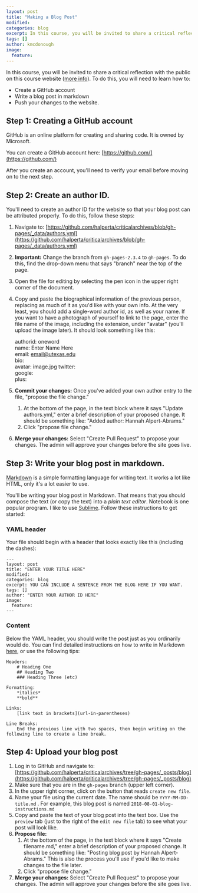```yaml
---
layout: post
title: "Making a Blog Post"
modified:
categories: blog
excerpt: In this course, you will be invited to share a critical reflection with the public on this course website.  
tags: []
author: kmcdonough
image:
  feature:
---
```

In this course, you will be invited to share a critical reflection with the public on this course website ([more info](../../assignments)). To do this, you will need to learn how to:
* Create a GitHub account
* Write a blog post in markdown
* Push your changes to the website.

## Step 1: Creating a GitHub account
GitHub is an online platform for creating and sharing code. It is owned by Microsoft.

You can create a GitHub account here: [https://github.com/](https://github.com/)

After you create an account, you'll need to verify your email before moving on to the next step.

## Step 2: Create an author ID.
You'll need to create an author ID for the website so that your blog post can be attributed properly. To do this, follow these steps:

1. Navigate to: [https://github.com/halperta/criticalarchives/blob/gh-pages/_data/authors.yml](https://github.com/halperta/criticalarchives/blob/gh-pages/_data/authors.yml)
2. **Important:** Change the branch from `gh-pages-2.3.4` to `gh-pages`. To do this, find the drop-down menu that says "branch" near the top of the page.
3. Open the file for editing by selecting the pen icon in the upper right corner of the document. 
4. Copy and paste the biographical information of the previous person, replacing as much of it as you'd like with your own info. At the very least, you should add a single-word author id, as well as your name. If you want to have a photograph of yourself to link to the page, enter the file name of the image, including the extension, under "avatar" (you'll upload the image later). It should look something like this:  

    authorid: oneword  
    	name: Enter Name Here  
       email: email@utexas.edu  
       bio:  
       avatar:  image.jpg
       twitter:  
       google:  
         plus:  

5. **Commit your changes:** Once you've added your own author entry to the file, "propose the file change."  
	1. At the bottom of the page, in the text block where it says "Update authors.yml," enter a brief description of your proposed change. It should be something like: "Added author: Hannah Alpert-Abrams."  
	2. Click "propose file change."

6. **Merge your changes:** Select "Create Pull Request" to propose your changes. The admin will approve your changes before the site goes live.

## Step 3: Write your blog post in markdown.

[Markdown](https://en.wikipedia.org/wiki/Markdown) is a simple formatting language for writing text. It works a lot like HTML, only it's a lot easier to use.

You'll be writing your blog post in Markdown. That means that you should compose the text (or copy the text) into a *plain text editor*. Notebook is one popular program. I like to use [Sublime](https://www.sublimetext.com/). Follow these instructions to get started:

### YAML header
Your file should begin with a header that looks exactly like this (including the dashes):

```
---
layout: post
title: "ENTER YOUR TITLE HERE"
modified:
categories: blog
excerpt: YOU CAN INCLUDE A SENTENCE FROM THE BLOG HERE IF YOU WANT.
tags: []
author: "ENTER YOUR AUTHOR ID HERE"
image:
  feature:
---
```

### Content
Below the YAML header, you should write the post just as you ordinarily would do. You can find detailed instructions on how to write in Markdown [here](https://github.com/adam-p/markdown-here/wiki/Markdown-Cheatsheet), or use the following tips:
```
Headers:  
    # Heading One  
    ## Heading Two  
    ### Heading Three (etc)  

Formatting:  
	*italics*  
	**bold**  

Links:  
	[link text in brackets](url-in-parentheses)

Line Breaks:  
	End the previous line with two spaces, then begin writing on the following line to create a line break.

```

## Step 4: Upload your blog post
1. Log in to GitHub and navigate to: [https://github.com/halperta/criticalarchives/tree/gh-pages/_posts/blog](https://github.com/halperta/criticalarchives/tree/gh-pages/_posts/blog)  
2. Make sure that you are in the `gh-pages` branch (upper left corner).
3. In the upper right corner, click on the button that reads `create new file`.
4. Name your file using the current date. The name should be `YYYY-MM-DD-title.md` . For example, this blog post is named `2018-08-01-blog-instructions.md`
5. Copy and paste the text of your blog post into the text box. Use the `preview` tab (just to the right of the `edit new file` tab) to see what your post will look like.
6. **Propose file:**
	1. At the bottom of the page, in the text block where it says "Create filename.md," enter a brief description of your proposed change. It should be something like: "Posting blog post by Hannah Alpert-Abrams." This is also the process you'll use if you'd like to make changes to the file later.  
	2. Click "propose file change."
7. **Merge your changes:** Select "Create Pull Request" to propose your changes. The admin will approve your changes before the site goes live.

